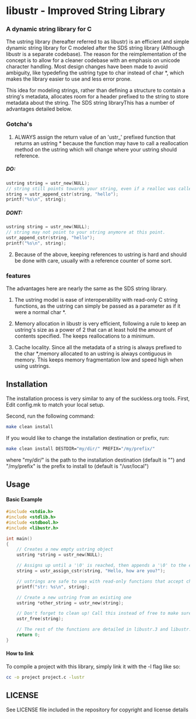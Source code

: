 libustr - Improved String Library
========

### A dynamic string library for C

The ustring library (hereafter referred to as libustr) is an efficient and 
simple dynamic string library for C modeled after the SDS string library
(Although libustr is a separate codebase). The reason for the reimplementation 
of the concept is to allow for a cleaner codebase with an emphasis on unicode
character handling. Most design changes have been made to avoid ambiguity, 
like typedefing the ustring type to char instead of char \*, 
which makes the library easier to use and less error prone.

This idea for modeling strings, rather than defining a structure to contain a 
string's metadata, allocates room for a header prefixed to the string to store 
metadata about the string. The SDS string libraryThis has a number of advantages detailed below.

### Gotcha's
1. ALWAYS assign the return value of an 'ustr\_' prefixed function that returns
an ustring * because the function may have to call a reallocation method on the ustring
which will change where your ustring should reference.

##### DO:
``` C
ustring string = ustr_new(NULL);
// string still points towards your string, even if a realloc was called.
string = ustr_append_cstr(string, "hello");
printf("%s\n", string);
```
##### DONT:
``` C
ustring string = ustr_new(NULL);
// string may not point to your string anymore at this point.
ustr_append_cstr(string, "hello");
printf("%s\n", string);
```

2. Because of the above, keeping references to ustring is hard and should
be done with care, usually with a reference counter of some sort.

### features
The advantages here are nearly the same as the SDS string library.

1. The ustring model is ease of interoperability with read-only C string
functions, as the ustring can simply be passed as a parameter as if it
were a normal char \*.

2. Memory allocation in libustr is very efficient, following a rule to 
keep an ustring's size as a power of 2 that can at least hold the amount
of contents specified. The keeps reallocations to a minimum.

3. Cache locality. Since all the metadata of a string is always prefixed to the
char \*,memory allocated to an ustring is always contiguous in memory.
This keeps memory fragmentation low and speed high when using ustrings.

## Installation

The installation process is very similar to any of the suckless.org tools. 
First, Edit config.mk to match your local setup.

Second, run the following command:
```sh
make clean install
```

If you would like to change the installation destination or prefix, run:
```sh
make clean install DESTDIR="my/dir/" PREFIX="/my/prefix/"
```
where "my/dir/" is the path to the installation destination (default is "")
and "/my/prefix" is the prefix to install to (default is "/usr/local")

## Usage

#### Basic Example
``` C
#include <stdio.h>
#include <stdlib.h>
#include <stdbool.h>
#include <libustr.h>

int main()
{
	// Creates a new empty ustring object
	ustring *string = ustr_new(NULL);

	// Assigns up until a '\0' is reached, then appends a '\0' to the end
	string = ustr_assign_cstr(string, "Hello, how are you?");

	// ustrings are safe to use with read-only functions that accept char *.
	printf("str: %s\n", string);

	// Create a new ustring from an existing one
	ustring *other_string = ustr_new(string);

	// Don't forget to clean up! Call this instead of free to make sure metadata is free'd too
	ustr_free(string);

	// The rest of the functions are detailed in libustr.3 and libustr.h
	return 0;
}
```

#### How to link
To compile a project with this library, simply link it with the -l flag like so:
```sh
cc -o project project.c -lustr
```

## LICENSE

See LICENSE file included in the repository for copyright and license details
